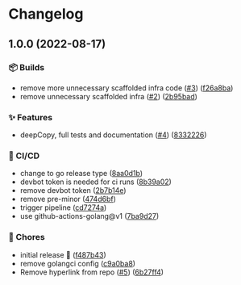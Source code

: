# Changelog

## 1.0.0 (2022-08-17)


### :package: Builds

* remove more unnecessary scaffolded infra code ([#3](https://github.com/fluidtruck/deepcopy/issues/3)) ([f26a8ba](https://github.com/fluidtruck/deepcopy/commit/f26a8ba722cfb8e36773dbb21326fb6c89115769))
* remove unnecessary scaffolded infra ([#2](https://github.com/fluidtruck/deepcopy/issues/2)) ([2b95bad](https://github.com/fluidtruck/deepcopy/commit/2b95badfb6396bb9c27c31d0a8b8b61d734fbf8b))


### :sparkles: Features

* deepCopy, full tests and documentation ([#4](https://github.com/fluidtruck/deepcopy/issues/4)) ([8332226](https://github.com/fluidtruck/deepcopy/commit/8332226d03b510fe42493338e9e1c4256fbe0b13))


### :robot: CI/CD

* change to go release type ([8aa0d1b](https://github.com/fluidtruck/deepcopy/commit/8aa0d1b54e63cd03de48f632fce8c54a347b47d0))
* devbot token is needed for ci runs ([8b39a02](https://github.com/fluidtruck/deepcopy/commit/8b39a024d3b5ced576febf9565646409cb5dbe87))
* remove devbot token ([2b7b14e](https://github.com/fluidtruck/deepcopy/commit/2b7b14e2696a4214becd2c77c488c5a28b8d0991))
* remove pre-minor ([474d6bf](https://github.com/fluidtruck/deepcopy/commit/474d6bf6d77f1235330fe9747c72667931dabfa2))
* trigger pipeline ([cd7274a](https://github.com/fluidtruck/deepcopy/commit/cd7274a6f8ab7edafe830f34f356ef0e2aceb163))
* use github-actions-golang@v1 ([7ba9d27](https://github.com/fluidtruck/deepcopy/commit/7ba9d27ff8ae1a92e9067921e97c01f61323a60f))


### :wrench: Chores

* initial release :tada: ([f487b43](https://github.com/fluidtruck/deepcopy/commit/f487b4399803d6fc4343017708423a2bc3b3c9f7))
* remove golangci config ([c9a0ba8](https://github.com/fluidtruck/deepcopy/commit/c9a0ba83faef98652d35a62db6aa7e3283ca2b36))
* Remove hyperlink from repo ([#5](https://github.com/fluidtruck/deepcopy/issues/5)) ([6b27ff4](https://github.com/fluidtruck/deepcopy/commit/6b27ff4e897cde2f5bbf19226220d62f063ab085))
